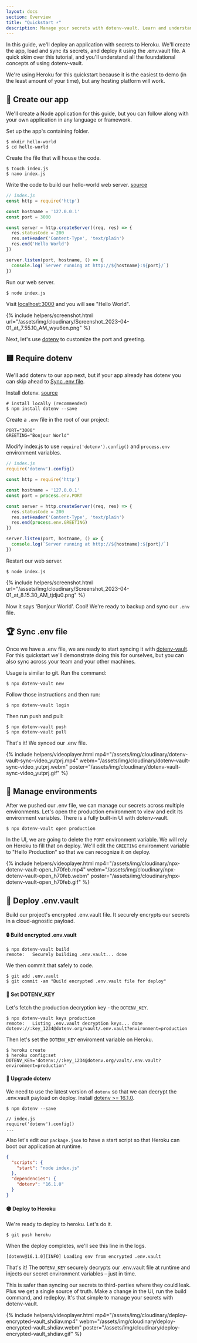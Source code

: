 ```yaml
---
layout: docs
section: Overview
title: "Quickstart ⚡️"
description: Manage your secrets with dotenv-vault. Learn and understand how to use dotenv-vault with your application – in about 5 minutes.
---
```


In this guide, we'll deploy an application with secrets to Heroku. We'll create the app, load and sync its secrets, and deploy it using the .env.vault file. A quick skim over this tutorial, and you'll understand all the foundational concepts of using dotenv-vault.

We're using Heroku for this quickstart because it is the easiest to demo (in the least amount of your time), but any hosting platform will work.

## 🌱 Create our app

We'll create a Node application for this guide, but you can follow along with your own application in any language or framework.

Set up the app's containing folder.

```
$ mkdir hello-world
$ cd hello-world
```

Create the file that will house the code.

```
$ touch index.js
$ nano index.js
```

Write the code to build our hello-world web server. [source](https://nodejs.org/en/docs/guides/getting-started-guide)

```javascript
// index.js
const http = require('http')

const hostname = '127.0.0.1'
const port = 3000

const server = http.createServer((req, res) => {
  res.statusCode = 200
  res.setHeader('Content-Type', 'text/plain')
  res.end('Hello World')
})

server.listen(port, hostname, () => {
  console.log(`Server running at http://${hostname}:${port}/`)
})
```

Run our web server.

```
$ node index.js
```

Visit [localhost:3000](http://localhost:3000) and you will see "Hello World".

{% include helpers/screenshot.html url="/assets/img/cloudinary/Screenshot_2023-04-01_at_7.55.10_AM_wyu6en.png" %}

Next, let's use [dotenv](https://github.com/motdotla/dotenv) to customize the port and greeting.

## 🟨 Require dotenv

We'll add dotenv to our app next, but if your app already has dotenv you can skip ahead to [Sync .env file](#sync-env-file).

Install dotenv. [source](https://github.com/motdotla/dotenv#-install)

```
# install locally (recommended)
$ npm install dotenv --save
```

Create a `.env` file in the root of our project:

```
PORT="3000"
GREETING="Bonjour World"
```

Modify index.js to use `require('dotenv').config()` and `process.env` environment variables.

```javascript
// index.js
require('dotenv').config()

const http = require('http')

const hostname = '127.0.0.1'
const port = process.env.PORT

const server = http.createServer((req, res) => {
  res.statusCode = 200
  res.setHeader('Content-Type', 'text/plain')
  res.end(process.env.GREETING)
})

server.listen(port, hostname, () => {
  console.log(`Server running at http://${hostname}:${port}/`)
})
```

Restart our web server.

```
$ node index.js
```

{% include helpers/screenshot.html url="/assets/img/cloudinary/Screenshot_2023-04-01_at_8.15.30_AM_tjdju0.png" %}

Now it says 'Bonjour World'. Cool! We're ready to backup and sync our `.env` file.

## 🏆 Sync .env file

Once we have a .env file, we are ready to start syncing it with [dotenv-vault](https://github.com/dotenv-org/dotenv-vault#usage). For this quickstart we'll demonstrate doing this for ourselves, but you can also sync across your team and your other machines.

Usage is similar to git. Run the command:

```
$ npx dotenv-vault new
```

Follow those instructions and then run:

```
$ npx dotenv-vault login
```

Then run push and pull:

```
$ npx dotenv-vault push
$ npx dotenv-vault pull
```

That's it! We synced our .env file.

{% include helpers/videoplayer.html mp4="/assets/img/cloudinary/dotenv-vault-sync-video_yutprj.mp4" webm="/assets/img/cloudinary/dotenv-vault-sync-video_yutprj.webm" poster="/assets/img/cloudinary/dotenv-vault-sync-video_yutprj.gif" %}

## 🌴 Manage environments

After we pushed our .env file, we can manage our secrets across multiple environments. Let's open the production environment to view and edit its environment variables. There is a fully built-in UI with dotenv-vault.

```
$ npx dotenv-vault open production
```

In the UI, we are going to delete the `PORT` environment variable. We will rely on Heroku to fill that on deploy. We'll edit the `GREETING` environment variable to "Hello Production" so that we can recognize it on deploy.

{% include helpers/videoplayer.html mp4="/assets/img/cloudinary/npx-dotenv-vault-open_h70feb.mp4" webm="/assets/img/cloudinary/npx-dotenv-vault-open_h70feb.webm" poster="/assets/img/cloudinary/npx-dotenv-vault-open_h70feb.gif" %}

## 🚀 Deploy .env.vault

Build our project's encrypted .env.vault file. It securely encrypts our secrets in a cloud-agnostic payload.

#### 🔒 Build encrypted .env.vault

```
$ npx dotenv-vault build
remote:   Securely building .env.vault... done
```

We then commit that safely to code.

```
$ git add .env.vault
$ git commit -am "Build encrypted .env.vault file for deploy"
```

#### 🔑 Set DOTENV_KEY

Let's fetch the production decryption key - the `DOTENV_KEY`.

```
$ npx dotenv-vault keys production
remote:   Listing .env.vault decryption keys... done
dotenv://:key_1234@dotenv.org/vault/.env.vault?environment=production
```

Then let's set the `DOTENV_KEY` enviroment variable on Heroku.

```
$ heroku create
$ heroku config:set DOTENV_KEY='dotenv://:key_1234@dotenv.org/vault/.env.vault?environment=production'
```

#### 🔐 Upgrade dotenv

We need to use the latest version of `dotenv` so that we can decrypt the .env.vault payload on deploy. Install [dotenv >= 16.1.0](https://github.com/motdotla/dotenv).

```
$ npm dotenv --save
```

```
// index.js
require('dotenv').config()
...
```

Also let's edit our `package.json` to have a start script so that Heroku can boot our application at runtime.

```json
{
  "scripts": {
    "start": "node index.js"
  },
  "dependencies": {
    "dotenv": "16.1.0"
  }
}
```

#### 🟣 Deploy to Heroku

We're ready to deploy to heroku. Let's do it.

```
$ git push heroku
```

When the deploy completes, we'll see this line in the logs.

```
[dotenv@16.1.0][INFO] Loading env from encrypted .env.vault
```

That's it! The `DOTENV_KEY` securely decrypts our .env.vault file at runtime and injects our secret environment variables – just in time.

This is safer than syncing our secrets to third-parties where they could leak. Plus we get a single source of truth. Make a change in the UI, run the build command, and redeploy. It's that simple to manage your secrets with dotenv-vault.

{% include helpers/videoplayer.html mp4="/assets/img/cloudinary/deploy-encrypted-vault_shdiav.mp4" webm="/assets/img/cloudinary/deploy-encrypted-vault_shdiav.webm" poster="/assets/img/cloudinary/deploy-encrypted-vault_shdiav.gif" %}
